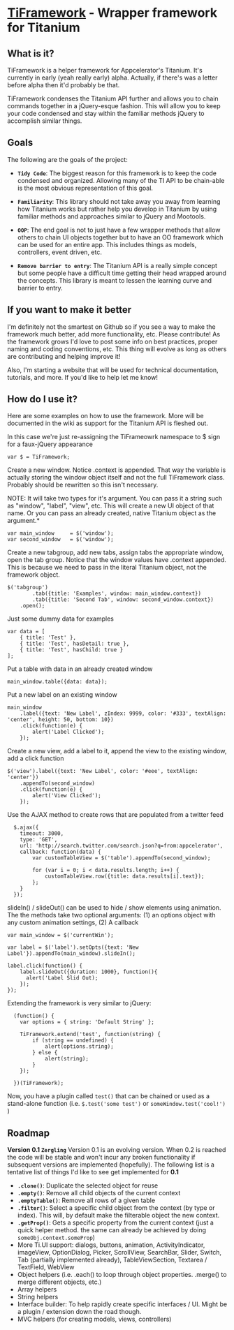 [TiFramework](http://xidlabs.com/) - Wrapper framework for Titanium
================================

What is it?
---------------------------------------
TiFramework is a helper framework for Appcelerator's Titanium.  It's currently in early (yeah really early) alpha.  Actually, if there's was a letter before alpha then it'd probably be that.

TiFramework condenses the Titanium API further and allows you to chain commands together in a jQuery-esque fashion. This will allow you to keep your code condensed and stay within the familiar methods jQuery to accomplish similar things.

Goals
--------------

The following are the goals of the project:

* **`Tidy Code`**: The biggest reason for this framework is to keep the code condensed and organized.  Allowing many of the TI API to be chain-able is the most obvious representation of this goal.

* **`Familiarity`**: This library should not take away you away from learning how Titanium works but rather help you develop in Titanium by using familiar methods and approaches similar to jQuery and Mootools.

* **`OOP`**: The end goal is not to just have a few wrapper methods that allow others to chain UI objects together but to have an OO framework which can be used for an entire app.  This includes things as models, controllers, event driven, etc.

* **`Remove barrier to entry`**: The Titanium API is a really simple concept but some people have a difficult time getting their head wrapped around the concepts.  This library is meant to lessen the learning curve and barrier to entry.

If you want to make it better
-----------------------------
I'm definitely not the smartest on Github so if you see a way to make the framework much better, add more functionality, etc.  Please contribute!  As the framework grows I'd love to post some info on best practices, proper naming and coding conventions, etc.  This thing will evolve as long as others are contributing and helping improve it!

Also, I'm starting a website that will be used for technical documentation, tutorials, and more.  If you'd like to help let me know!


How do I use it?
-----------------------------

Here are some examples on how to use the framework.  More will be documented in the wiki as support for the Titanium API is fleshed out.

In this case we're just re-assigning the TiFrameowrk namespace to $ sign for a faux-jQuery appearance
    
    var $ = TiFramework;

Create a new window.  Notice .context is appended.  That way the variable is actually
storing the window object itself and not the full TiFramework class.  Probably
should be rewritten so this isn't necessary.

NOTE:  It will take two types for it's argument.  You can pass it a string such as "window", "label", "view", etc.  This will create a new UI object of that name.  Or you can pass an already created, native Titanium object as the argument.*

    var main_window 	= $('window');
    var second_window 	= $('window');

Create a new tabgroup, add new tabs, assign tabs the appropriate window, open the tab group.  Notice that the window values have .context appended.  This is because we need to pass in the literal Titanium object, not the framework object.

    $('tabgroup')
    		.tab({title: 'Examples', window: main_window.context})
    		.tab({title: 'Second Tab', window: second_window.context})
    	.open();

Just some dummy data for examples

    var data = [
    	{ title: 'Test' },
    	{ title: 'Test', hasDetail: true },
    	{ title: 'Test', hasChild: true }
    ];

Put a table with data in an already created window

    main_window.table({data: data});

Put a new label on an existing window

    main_window
    	.label({text: 'New Label', zIndex: 9999, color: '#333', textAlign: 'center', height: 50, bottom: 10})
    	.click(function(e) {
    		alert('Label Clicked');
    	});

Create a new view, add a label to it, append the view to the existing window, add a click function

    $('view').label({text: 'New Label', color: '#eee', textAlign: 'center'})
    	.appendTo(second_window)
    	.click(function(e) {
    		alert('View Clicked');
    	});
    	
    	
Use the AJAX method to create rows that are populated from a twitter feed

      $.ajax({
      	timeout: 3000, 
      	type: 'GET',		
      	url: 'http://search.twitter.com/search.json?q=from:appcelerator',
      	callback: function(data) {
      		var customTableView = $('table').appendTo(second_window);

      		for (var i = 0; i < data.results.length; i++) {
      			customTableView.row({title: data.results[i].text});
      		};		
      	}
      });
    
slideIn() / slideOut() can be used to hide / show elements using animation.  The the methods take two optional arguments: (1) an options object with any custom animation settings, (2) A callback

    var main_window = $('currentWin');

    var label = $('label').setOpts({text: 'New Label'}).appendTo(main_window).slideIn();

    label.click(function() {
	    label.slideOut({duration: 1000}, function(){
          alert('Label Slid Out);
	    });
    });
   
   
Extending the framework is very similar to jQuery:

      (function() {
      	var options = { string: 'Default String' };
	
      	TiFramework.extend('test', function(string) {
      		if (string == undefined) {
      			alert(options.string);
      		} else {
      			alert(string);			
      		}
      	});
	
      })(TiFramework);
      
Now, you have a plugin called `test()` that can be chained or used as a stand-alone function (i.e. `$.test('some test')` or `someWindow.test('cool!')` )      

Roadmap
-----------------------------
**Version 0.1 `Zergling`**
Version 0.1 is an evolving version.  When 0.2 is reached the code will be stable and won't incur any broken functionality if subsequent versions are implemented (hopefully).  The following list is a tentative list of things I'd like to see get implemented for **0.1**

* **`.clone()`**:  Duplicate the selected object for reuse
* **`.empty()`**:  Remove all child objects of the current context
* **`.emptyTable()`**:  Remove all rows of a given table
* **`.filter()`**: Select a specific child object from the context (by type or index).  This will, by default make the filterable object the new context.
* **`.getProp()`**: Gets a specific property from the current context (just a quick helper method.  the same can already be achieved by doing `someObj.context.someProp`)
* More Ti.UI support: dialogs, buttons, animation, ActivityIndicator, imageView, OptionDialog, Picker, ScrollView, SearchBar, Slider, Switch, Tab (partially implemented already), TableViewSection, Textarea / TextField, WebView
* Object helpers (i.e. .each() to loop through object properties.  .merge() to merge different objects, etc.)
* Array helpers
* String helpers
* Interface builder:  To help rapidly create specific interfaces / UI.  Might be a plugin / extension down the road though.
* MVC helpers (for creating models, views, controllers)


